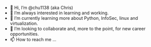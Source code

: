 - 👋 Hi, I’m @chu1138 (aka Chris)
- 👀 I’m always interested in learning and working.
- 🌱 I’m currently learning more about Python, InfoSec, linux and virtualization.
- 💞️ I’m looking to collaborate and, more to the point, for new career opportunities. 
- 📫 How to reach me ...

<!---
chu1138/chu1138 is a ✨ special ✨ repository because its `README.md` (this file) appears on your GitHub profile.
You can click the Preview link to take a look at your changes.
--->
